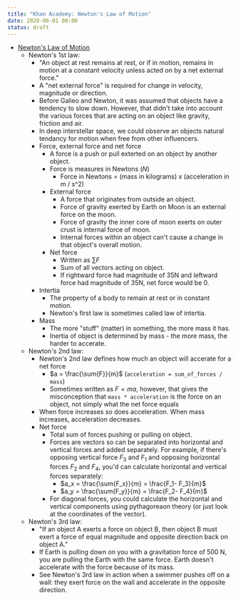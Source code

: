 ```yaml
---
title: "Khan Academy: Newton's Law of Motion"
date: 2020-06-01 00:00
status: draft
---
```


* [Newton's Law of Motion](../../../../permanent/newtons-laws-of-motion.md)
    * Newton's 1st law:
        * "An object at rest remains at rest, or if in motion, remains in motion at a constant velocity unless acted on by a net external force."
        * A "net external force" is required for change in velocity, magnitude or direction.
        * Before Galieo and Newton, it was assumed that objects have a tendency to slow down. However, that didn't take into account the various forces that are acting on an object like gravity, friction and air.
        * In deep interstellar space, we could observe an objects natural tendancy for motion when free from other influencers.
        * Force, external force and net force
            * A force is a push or pull exterted on an object by another object.
            * Force is measures in Newtons ($N$)
                * Force in Newtons = (mass in kilograms) x (acceleration in m / s^2)
            * External force
                * A force that originates from outside an object.
                * Force of gravity exerted by Earth on Moon is an external force on the moon.
                * Force of gravity the inner core of moon exerts on outer crust is internal force of moon.
                * Internal forces within an object can't cause a change in that object's overall motion.
            * Net force
                * Written as $\sum{F}$
                * Sum of all vectors acting on object.
                * If rightward force had magnitude of 35N and leftward force had magnitude of 35N, net force would be 0.
        * Intertia
            * The property of a body to remain at rest or in constant motion.
            * Newton's first law is sometimes called law of intertia.
        * Mass
            * The more "stuff" (matter) in something, the more mass it has.
            * Inertia of object is determined by mass - the more mass, the harder to accerate.
    * Newton's 2nd law:
        * Newton's 2nd law defines how much an object will accerate for a net force
            * $a = \frac{\sum{F}}{m}$ (`acceleration = sum_of_forces / mass`)
            * Sometimes written as $F = ma$, however, that gives the misconception that `mass * acceleration` is the force on an object, not simply what the net force equals
        * When force increases so does acceleration. When mass increases, acceleration decreases.
        * Net force
            * Total sum of forces pushing or pulling on object.
            * Forces are vectors so can be separated into horizontal and vertical forces and added separately. For example, if there's opposing vertical force $F_3$  and $F_1$ and opposing horizontal forces $F_2$ and $F_4$, you'd can calculate horizontal and vertical forces separately:
                * $a_x = \frac{\sum{F_x}}{m} = \frac{F_1- F_3}{m}$
                * $a_y = \frac{\sum{F_y}}{m} = \frac{F_2- F_4}{m}$
            * For diagonal forces, you could calculate the horizontal and vertical components using pythagoreaon theory (or just look at the coordinates of the vector).
    * Newton's 3rd law:
        * "If an object A exerts a force on object B, then object B must exert a force of equal magnitude and opposite direction back on object A."
        * If Earth is pulling down on you with a gravitation force of 500 N, you are pulling the Earth with the same force. Earth doesn't accelerate with the force because of its mass.
        * See Newton's 3rd law in action when a swimmer pushes off on a wall: they exert force on the wall and accelerate in the opposite direction.